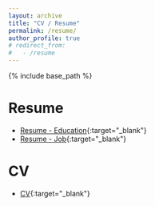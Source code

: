 ```yaml
---
layout: archive
title: "CV / Resume"
permalink: /resume/
author_profile: true
# redirect_from:
#   - /resume
---
```


{% include base_path %}

Resume
======
* [Resume - Education](https://fahimrayhan.github.io/files/md_fahim_resume_job.pdf){:target="_blank"}
* [Resume - Job](https://fahimrayhan.github.io/files/md_fahim_resume_job.pdf){:target="_blank"}

CV
======
* [CV](https://fahimrayhan.github.io/files/cv_md_fahim.pdf){:target="_blank"}

<!-- Education
======
* Ph.D in Version Control Theory, GitHub University, 2018 (expected)
* M.S. in Jekyll, GitHub University, 2014
* B.S. in GitHub, GitHub University, 2012

Work experience
======
* Spring 2024: Academic Pages Collaborator
  * Github University
  * Duties includes: Updates and improvements to template
  * Supervisor: The Users

* Fall 2015: Research Assistant
  * Github University
  * Duties included: Merging pull requests
  * Supervisor: Professor Hub

* Summer 2015: Research Assistant
  * Github University
  * Duties included: Tagging issues
  * Supervisor: Professor Git
  
Skills
======
* Skill 1
* Skill 2
  * Sub-skill 2.1
  * Sub-skill 2.2
  * Sub-skill 2.3
* Skill 3

Publications
======
  <ul>{% for post in site.publications reversed %}
    {% include archive-single-cv.html %}
  {% endfor %}</ul>
  
Talks
======
  <ul>{% for post in site.talks reversed %}
    {% include archive-single-talk-cv.html  %}
  {% endfor %}</ul>
  
Teaching
======
  <ul>{% for post in site.teaching reversed %}
    {% include archive-single-cv.html %}
  {% endfor %}</ul>
  
Service and leadership
======
* Currently signed in to 43 different slack teams -->
